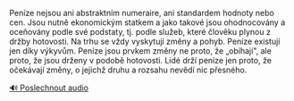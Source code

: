 
Peníze nejsou ani abstraktním numeraire, ani standardem hodnoty nebo cen. Jsou nutně ekonomickým statkem a jako takové jsou ohodnocovány a oceňovány podle své podstaty, tj. podle služeb, které člověku plynou z držby hotovosti. Na trhu se vždy vyskytují změny a pohyb. Peníze existují jen díky výkyvům. Peníze jsou prvkem změny ne proto, že „obíhají", ale proto, že jsou drženy v podobě hotovosti. Lidé drží peníze jen proto, že očekávají změny, o jejichž druhu a rozsahu nevědí nic přesného.

[🔊 Poslechnout audio](/data/7-paragraphs/audio/chapter_79/para_005-Penze-nejsou-ani-abstraktnm-numeraire-ani-stand.mp3)
